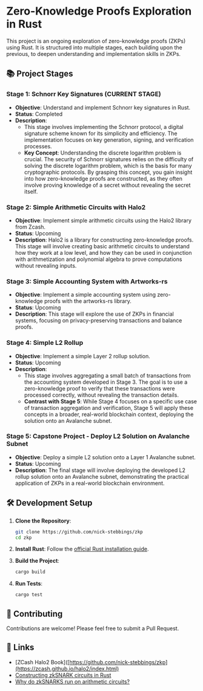 # Zero-Knowledge Proofs Exploration in Rust

This project is an ongoing exploration of zero-knowledge proofs (ZKPs) using Rust. It is structured into multiple stages, each building upon the previous, to deepen understanding and implementation skills in ZKPs.

## 📚 Project Stages

### Stage 1: Schnorr Key Signatures (CURRENT STAGE)

- **Objective**: Understand and implement Schnorr key signatures in Rust.
- **Status**: Completed
- **Description**: 
  - This stage involves implementing the Schnorr protocol, a digital signature scheme known for its simplicity and efficiency. The implementation focuses on key generation, signing, and verification processes.
  - **Key Concept**: Understanding the discrete logarithm problem is crucial. The security of Schnorr signatures relies on the difficulty of solving the discrete logarithm problem, which is the basis for many cryptographic protocols. By grasping this concept, you gain insight into how zero-knowledge proofs are constructed, as they often involve proving knowledge of a secret without revealing the secret itself.

### Stage 2: Simple Arithmetic Circuits with Halo2

- **Objective**: Implement simple arithmetic circuits using the Halo2 library from Zcash.
- **Status**: Upcoming
- **Description**: Halo2 is a library for constructing zero-knowledge proofs. This stage will involve creating basic arithmetic circuits to understand how they work at a low level, and how they can be used in conjunction with arithmetization and polynomial algebra to prove computations without revealing inputs.

### Stage 3: Simple Accounting System with Artworks-rs

- **Objective**: Implement a simple accounting system using zero-knowledge proofs with the artworks-rs library.
- **Status**: Upcoming
- **Description**: This stage will explore the use of ZKPs in financial systems, focusing on privacy-preserving transactions and balance proofs.

### Stage 4: Simple L2 Rollup

- **Objective**: Implement a simple Layer 2 rollup solution.
- **Status**: Upcoming
- **Description**: 
  - This stage involves aggregating a small batch of transactions from the accounting system developed in Stage 3. The goal is to use a zero-knowledge proof to verify that these transactions were processed correctly, without revealing the transaction details.
  - **Contrast with Stage 5**: While Stage 4 focuses on a specific use case of transaction aggregation and verification, Stage 5 will apply these concepts in a broader, real-world blockchain context, deploying the solution onto an Avalanche subnet.

### Stage 5: Capstone Project - Deploy L2 Solution on Avalanche Subnet

- **Objective**: Deploy a simple L2 solution onto a Layer 1 Avalanche subnet.
- **Status**: Upcoming
- **Description**: The final stage will involve deploying the developed L2 rollup solution onto an Avalanche subnet, demonstrating the practical application of ZKPs in a real-world blockchain environment.

## 🛠️ Development Setup

1. **Clone the Repository**:
   ```bash
   git clone https://github.com/nick-stebbings/zkp
   cd zkp
   ```

2. **Install Rust**: Follow the [official Rust installation guide](https://www.rust-lang.org/tools/install).

3. **Build the Project**:
   ```bash
   cargo build
   ```

4. **Run Tests**:
   ```bash
   cargo test
   ```

## 🤝 Contributing

Contributions are welcome! Please feel free to submit a Pull Request.

## 🔗 Links

- [ZCash Halo2 Book]([https://github.com/nick-stebbings/zkp](https://zcash.github.io/halo2/index.html)
- [Constructing zkSNARK circuits in Rust](https://jtriley.substack.com/p/constructing-zk-snark-circuits)
- [Why do zkSNARKS run on arithmetic circuits?](https://crypto.stackexchange.com/questions/112545/why-do-snarks-operate-on-arithmetic-circuits)
